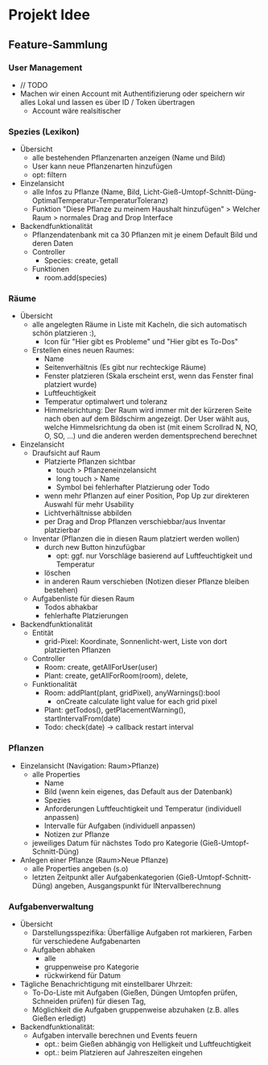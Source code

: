 # Projekt Idee

## Feature-Sammlung
### User Management
- // TODO
- Machen wir einen Account mit Authentifizierung oder speichern wir alles Lokal und lassen es über ID / Token übertragen
    - Account wäre realsitischer
### Spezies (Lexikon)
- Übersicht
    - alle bestehenden Pflanzenarten anzeigen (Name und Bild)
    - User kann neue Pflanzenarten hinzufügen
    - opt: filtern
- Einzelansicht
    - alle Infos zu Pflanze (Name, Bild, Licht-Gieß-Umtopf-Schnitt-Düng-OptimalTemperatur-TemperaturToleranz)
    - Funktion "Diese Pflanze zu meinem Haushalt hinzufügen" > Welcher Raum > normales Drag and Drop Interface
- Backendfunktionalität
    - Pflanzendatenbank mit ca 30 Pflanzen mit je einem Default Bild und deren Daten 
    - Controller
        - Species: create, getall
    - Funktionen
        - room.add(species)
### Räume
- Übersicht
    - alle angelegten Räume in Liste mit Kacheln, die sich automatisch schön platzieren :),
        - Icon für "Hier gibt es Probleme" und "Hier gibt es To-Dos"
    - Erstellen eines neuen Raumes:
        - Name
        - Seitenverhältnis (Es gibt nur rechteckige Räume)
        - Fenster platzieren (Skala erscheint erst, wenn das Fenster final platziert wurde)
        - Luftfeuchtigkeit
        - Temperatur optimalwert und toleranz
        - Himmelsrichtung: Der Raum wird immer mit der kürzeren Seite nach oben auf dem Bildschirm angezeigt. Der User wählt aus, welche Himmelsrichtung da oben ist (mit einem Scrollrad N, NO, O, SO, ...) und die anderen werden dementsprechend berechnet
- Einzelansicht
    - Draufsicht auf Raum
        - Platzierte Pflanzen sichtbar
            - touch > Pflanzeneinzelansicht
            - long touch > Name
            - Symbol bei fehlerhafter Platzierung oder Todo
        - wenn mehr Pflanzen auf einer Position, Pop Up zur direkteren Auswahl für mehr Usability
        - Lichtverhältnisse abbilden
        - per Drag and Drop Pflanzen verschiebbar/aus Inventar platzierbar
    - Inventar (Pflanzen die in diesen Raum platziert werden wollen)
        - durch new Button hinzufügbar 
            - opt: ggf. nur Vorschläge basierend auf Luftfeuchtigkeit und Temperatur
        - löschen
        - in anderen Raum verschieben (Notizen dieser Pflanze bleiben bestehen) 
    - Aufgabenliste für diesen Raum
        - Todos abhakbar
        - fehlerhafte Platzierungen
- Backendfunktionalität 
    - Entität
        - grid-Pixel: Koordinate, Sonnenlicht-wert, Liste von dort platzierten Pflanzen
    - Controller
        - Room: create, getAllForUser(user)
        - Plant: create, getAllForRoom(room), delete, 
    - Funktionalität
        - Room: addPlant(plant, gridPixel), anyWarnings():bool
            - onCreate calculate light value for each grid pixel
        - Plant: getTodos(), getPlacementWarning(), startIntervalFrom(date)
        - Todo: check(date) -> callback restart interval
### Pflanzen
- Einzelansicht (Navigation: Raum>Pflanze)
    - alle Properties 
        - Name
        - Bild (wenn kein eigenes, das Default aus der Datenbank)
        - Spezies
        - Anforderungen Luftfeuchtigkeit und Temperatur (individuell anpassen)
        - Intervalle für Aufgaben (individuell anpassen)
        - Notizen zur Pflanze
    - jeweiliges Datum für nächstes Todo pro Kategorie (Gieß-Umtopf-Schnitt-Düng)
- Anlegen einer Pflanze (Raum>Neue Pflanze)
    - alle Properties angeben (s.o)
    - letzten Zeitpunkt aller Aufgabenkategorien (Gieß-Umtopf-Schnitt-Düng) angeben, Ausgangspunkt für INtervallberechnung
### Aufgabenverwaltung
- Übersicht
    - Darstellungsspezifika: Überfällige Aufgaben rot markieren, Farben für verschiedene Aufgabenarten
    - Aufgaben abhaken
        - alle
        - gruppenweise pro Kategorie
        - rückwirkend für Datum
- Tägliche Benachrichtigung mit einstellbarer Uhrzeit: 
    - To-Do-Liste mit Aufgaben (Gießen, Düngen Umtopfen prüfen, Schneiden prüfen) für diesen Tag, 
    - Möglichkeit die Aufgaben gruppenweise abzuhaken (z.B. alles Gießen erledigt)
- Backendfunktionalität:
    - Aufgaben intervalle berechnen und Events feuern
        - opt.: beim Gießen abhängig von Helligkeit und Luftfeuchtigkeit
        - opt.: beim Platzieren auf Jahreszeiten eingehen
